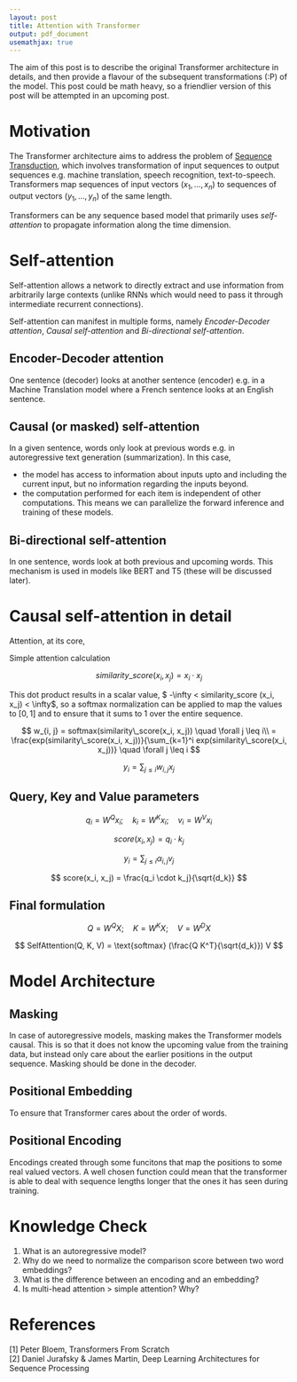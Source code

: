 ```yaml
---
layout: post
title: Attention with Transformer
output: pdf_document
usemathjax: true
---
```



The aim of this post is to describe the original Transformer architecture in details, and then provide a flavour of the subsequent transformations (:P) of the model. This post could be math heavy, so a friendlier version of this post will be attempted in an upcoming post.

# Motivation

The Transformer architecture aims to address the problem of [Sequence Transduction](https://arxiv.org/abs/1211.3711), which involves transformation of input sequences to output sequences e.g. machine translation, speech recognition, text-to-speech. Transformers map sequences of input vectors $(x_1, ..., x_n)$ to sequences of output vectors $(y_1, ... , y_n)$ of the same length.  

Transformers can be any sequence based model that primarily uses *self-attention* to propagate information along the time dimension. 

# Self-attention

Self-attention allows a network to directly extract and use information from arbitrarily large contexts (unlike RNNs which would need to pass it through intermediate recurrent connections).

Self-attention can manifest in multiple forms, namely *Encoder-Decoder attention*, *Causal self-attention* and *Bi-directional self-attention*.

## Encoder-Decoder attention

One sentence (decoder) looks at another sentence (encoder) e.g. in a Machine Translation model where a French sentence looks at an English sentence.

## Causal (or masked) self-attention

In a given sentence, words only look at previous words e.g. in autoregressive text generation (summarization). In this case, 
- the model has access to information about inputs upto and including the current input, but no information regarding the inputs beyond.
- the computation performed for each item is independent of other computations. This means we can parallelize the forward inference and training of these models.

## Bi-directional self-attention

In one sentence, words look at both previous and upcoming words. This mechanism is used in models like BERT and T5 (these will be discussed later).


# Causal self-attention in detail

Attention, at its core, 

Simple attention calculation

$$
similarity\_score (x_i, x_j) = x_i \cdot x_j 
$$

This dot product results in a scalar value, $ -\infty < similarity\_score (x_i, x_j) < \infty$, so a softmax normalization can be applied to map the values to $[0,1]$ and to ensure that it sums to $1$ over the entire sequence.

$$ w_{i, j} = softmax(similarity\_score(x_i, x_j)) \quad \forall j \leq i\\
 = \frac{exp(similarity\_score(x_i, x_j))}{\sum_{k=1}^i exp(similarity\_score(x_i, x_j))} \quad \forall j \leq i
$$

$$
y_i = \sum_{j \leq i} w_{i,j} x_j
$$

## Query, Key and Value parameters

$$ q_i = W^Q x_i; \quad k_i = W^K x_i; \quad v_i = W^V x_i $$

$$ score(x_i, x_j) = q_i \cdot k_j $$

$$ y_i = \sum_{j \leq i} \alpha_{i, j} v_j $$

$$ score(x_i, x_j) = \frac{q_i \cdot k_j}{\sqrt{d_k}} $$

## Final formulation

$$ Q = W^Q X; \quad K = W^K X; \quad V = W^D X $$

$$ SelfAttention(Q, K, V) = \text{softmax} (\frac{Q K^T}{\sqrt{d_k}}) V $$

# Model Architecture 

## Masking

In case of autoregressive models, masking makes the Transformer models causal. This is so that it does not know the upcoming value from the training data, but instead only care about the earlier positions in the output sequence. Masking should be done in the decoder.

## Positional Embedding

To ensure that Transformer cares about the order of words.

## Positional Encoding 

Encodings created through some funcitons that map the positions to some real valued vectors. A well chosen function could mean that the transformer is able to deal with sequence lengths longer that the ones it has seen during training.

# Knowledge Check

1. What is an autoregressive model?
2. Why do we need to normalize the comparison score between two word embeddings?
3. What is the difference between an encoding and an embedding?
4. Is multi-head attention > simple attention? Why?

# References

[1] Peter Bloem, Transformers From Scratch  
[2] Daniel Jurafsky & James Martin, Deep Learning Architectures for Sequence Processing
